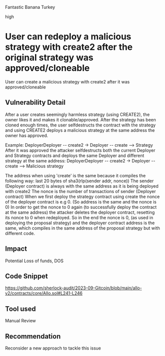Fantastic Banana Turkey

high

# User can redeploy a malicious strategy with create2 after the original strategy was approved/cloneable
User can create a malicious strategy with create2 after it was approved/cloneable
## Vulnerability Detail
After a user creates seemingly harmless strategy (using CREATE2), the owner likes it and makes it clonable/approved. After the strategy has been cloned enough times, the user selfdestructs the contract with the strategy and using CREATE2 deploys a malicious strategy at the same address the owner has approved.

Example:
DeployerDeployer -- create2 -> Deployer -- create --> Strategy
After it was approved the attacker selfdestructs both the current Deployer and Strategy contracts and deploys the same Deployer and different strategy at the same address:
DeployerDeployer -- create2 -> Deployer -- create --> Malicious strategy

The address when using 'create' is the same because it compiles the following way:
last 20 bytes of sha3(rlp(sender addr, nonce))
The sender (Deployer contract) is always with the same address as it is being deployed with create2
The nonce is the number of transactions of sender (Deployer contract)
When we first deploy the strategy contract using create the nonce of the deployer contract is e.g 0. (So address is the same and the nonce is 0)
In order to get the nonce to 0 again (to successfully deploy the contract at the same address) the attacker deletes the deployer contract, resetting its nonce to 0 when redeployed.
So in the end the nonce is 0, (as used in deploying the proposal strategy) and the deployer contract address is the same, which compiles in the same address of the proposal strategy but with different code.
## Impact
Potential Loss of funds, DOS
## Code Snippet
https://github.com/sherlock-audit/2023-09-Gitcoin/blob/main/allo-v2/contracts/core/Allo.sol#L241-L246
## Tool used

Manual Review

## Recommendation
Reconsider a new approach to tackle this issue